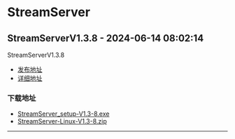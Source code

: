 # StreamServer
## StreamServerV1.3.8 - 2024-06-14 08:02:14
StreamServerV1.3.8
*  [发布地址](https://github.com/jadehh/StreamServer/releases/tag/V1.3.8)
*  [详细地址](https://github.com/jadehh/jadehh_file/releases/tag/StreamServerV1.3.8)
### 下载地址
* [StreamServer_setup-V1.3-8.exe](https://gh.ddlc.top/https://github.com/jadehh/jadehh_file/releases/download/StreamServerV1.3.8/StreamServer_setup-V1.3-8.exe)
* [StreamServer-Linux-V1.3-8.zip](https://gh.ddlc.top/https://github.com/jadehh/jadehh_file/releases/download/StreamServerV1.3.8/StreamServer-Linux-V1.3-8.zip)
----